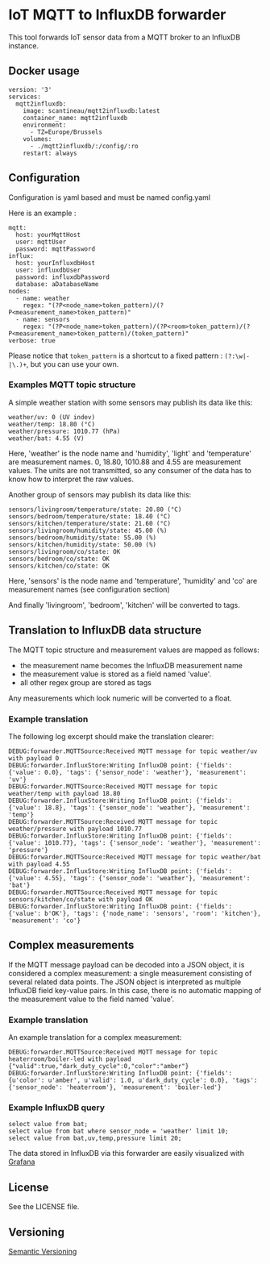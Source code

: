 # IoT MQTT to InfluxDB forwarder #

This tool forwards IoT sensor data from a MQTT broker to an InfluxDB instance.

## Docker usage ##

    version: '3'
    services:
      mqtt2influxdb:
        image: scantineau/mqtt2influxdb:latest
        container_name: mqtt2influxdb
        environment:
          - TZ=Europe/Brussels
        volumes:
          - ./mqtt2influxdb/:/config/:ro
        restart: always
    
## Configuration ##

Configuration is yaml based and must be named config.yaml

Here is an example :

```
mqtt:
  host: yourMqttHost
  user: mqttUser
  password: mqttPassword
influx:
  host: yourInfluxdbHost
  user: influxdbUser
  password: influxdbPassword
  database: aDatabaseName
nodes:
  - name: weather
    regex: "(?P<node_name>token_pattern)/(?P<measurement_name>token_pattern)"
  - name: sensors
    regex: "(?P<node_name>token_pattern)/(?P<room>token_pattern)/(?P<measurement_name>token_pattern)/(token_pattern)"
verbose: true
```

Please notice that `token_pattern` is a shortcut to a fixed pattern : `(?:\w|-|\.)+`, but you can use your own. 

### Examples MQTT topic structure ###

A simple weather station with some sensors may publish its data like this:

    weather/uv: 0 (UV indev)
    weather/temp: 18.80 (°C)
    weather/pressure: 1010.77 (hPa)
    weather/bat: 4.55 (V)

Here, 'weather' is the node name and 'humidity', 'light' and 'temperature' are
measurement names. 0, 18.80, 1010.88 and 4.55 are measurement values. The units
are not transmitted, so any consumer of the data has to know how to interpret
the raw values.

Another group of sensors may publish its data like this:

    sensors/livingroom/temperature/state: 20.80 (°C)
    sensors/bedroom/temperature/state: 18.40 (°C)
    sensors/kitchen/temperature/state: 21.60 (°C)
    sensors/livingroom/humidity/state: 45.00 (%)
    sensors/bedroom/humidity/state: 55.00 (%)
    sensors/kitchen/humidity/state: 50.00 (%)
    sensors/livingroom/co/state: OK
    sensors/bedroom/co/state: OK
    sensors/kitchen/co/state: OK

Here, 'sensors' is the node name and 'temperature', 'humidity' and 'co' are
measurement names (see configuration section)

And finally 'livingroom', 'bedroom', 'kitchen' will be converted to tags. 

## Translation to InfluxDB data structure ##

The MQTT topic structure and measurement values are mapped as follows:

- the measurement name becomes the InfluxDB measurement name
- the measurement value is stored as a field named 'value'.
- all other regex group are stored as tags

Any measurements which look numeric will be converted to
a float.

### Example translation ###

The following log excerpt should make the translation clearer:

    DEBUG:forwarder.MQTTSource:Received MQTT message for topic weather/uv with payload 0
    DEBUG:forwarder.InfluxStore:Writing InfluxDB point: {'fields': {'value': 0.0}, 'tags': {'sensor_node': 'weather'}, 'measurement': 'uv'}
    DEBUG:forwarder.MQTTSource:Received MQTT message for topic weather/temp with payload 18.80
    DEBUG:forwarder.InfluxStore:Writing InfluxDB point: {'fields': {'value': 18.8}, 'tags': {'sensor_node': 'weather'}, 'measurement': 'temp'}
    DEBUG:forwarder.MQTTSource:Received MQTT message for topic weather/pressure with payload 1010.77
    DEBUG:forwarder.InfluxStore:Writing InfluxDB point: {'fields': {'value': 1010.77}, 'tags': {'sensor_node': 'weather'}, 'measurement': 'pressure'}
    DEBUG:forwarder.MQTTSource:Received MQTT message for topic weather/bat with payload 4.55
    DEBUG:forwarder.InfluxStore:Writing InfluxDB point: {'fields': {'value': 4.55}, 'tags': {'sensor_node': 'weather'}, 'measurement': 'bat'}
    DEBUG:forwarder.MQTTSource:Received MQTT message for topic sensors/kitchen/co/state with payload OK
    DEBUG:forwarder.InfluxStore:Writing InfluxDB point: {'fields': {'value': b'OK'}, 'tags': {'node_name': 'sensors', 'room': 'kitchen'}, 'measurement': 'co'}

## Complex measurements ##

If the MQTT message payload can be decoded into a JSON object, it is considered a
complex measurement: a single measurement consisting of several related data points.
The JSON object is interpreted as multiple InfluxDB field key-value pairs.
In this case, there is no automatic mapping of the measurement value to the field
named 'value'.

### Example translation ###

An example translation for a complex measurement:

    DEBUG:forwarder.MQTTSource:Received MQTT message for topic heaterroom/boiler-led with payload {"valid":true,"dark_duty_cycle":0,"color":"amber"}
    DEBUG:forwarder.InfluxStore:Writing InfluxDB point: {'fields': {u'color': u'amber', u'valid': 1.0, u'dark_duty_cycle': 0.0}, 'tags': {'sensor_node': 'heaterroom'}, 'measurement': 'boiler-led'}


### Example InfluxDB query ###

    select value from bat;
    select value from bat where sensor_node = 'weather' limit 10;
    select value from bat,uv,temp,pressure limit 20; 

The data stored in InfluxDB via this forwarder are easily visualized with [Grafana](http://grafana.org/)

## License ##

See the LICENSE file.

## Versioning ##

[Semantic Versioning](http://www.semver.org)
